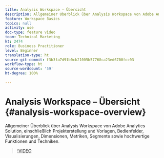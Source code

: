 ```yaml
---
title: Analysis Workspace – Übersicht
description: Allgemeiner Überblick über Analysis Workspace von Adobe Analytics Solution, einschließlich Projekterstellung und Vorlagen, Bedienfelder, Visualisierungen, Dimensionen, Metriken, Segmente sowie hochwertige Funktionen und Techniken.
feature: Workspace Basics
topics: null
activity: use
doc-type: feature video
team: Technical Marketing
kt: 2474
role: Business Practitioner
level: Beginner
translation-type: ht
source-git-commit: f3b3fa7d91b0cb21005b57768ca23ed6700fcc03
workflow-type: ht
source-wordcount: '59'
ht-degree: 100%

---
```



# Analysis Workspace – Übersicht {#analysis-workspace-overview}

Allgemeiner Überblick über Analysis Workspace von Adobe Analytics Solution, einschließlich Projekterstellung und Vorlagen, Bedienfelder, Visualisierungen, Dimensionen, Metriken, Segmente sowie hochwertige Funktionen und Techniken.

>[!VIDEO](https://video.tv.adobe.com/v/26266/?quality=12)
